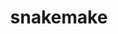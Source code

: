 ---
title: "snakemake"
layout: cache
categories: [package, develop-2025-02-02]
meta: {"versions": ["8.25.2"], "compilers": ["gcc@=7.3.1"], "oss": ["amzn2"], "platforms": ["linux"], "targets": ["aarch64", "x86_64_v3"], "stacks": ["aws-isc", "aws-isc-aarch64", "root"], "num_specs": 2, "num_specs_by_stack": {"aws-isc-aarch64": 1, "root": 2, "aws-isc": 1}}
spec_details: [{"hash": "j2pxg3ybvyy2nt2nj4rnaz2ykmyob3c4", "compiler": "gcc@=7.3.1", "versions": ["8.25.2"], "os": "amzn2", "platform": "linux", "target": "aarch64", "variants": ["build_system=python_pip", "~reports"], "stacks": ["aws-isc-aarch64", "root"], "size": "-", "tarball": "https://binaries.spack.io/develop-2025-02-02/build_cache/linux-amzn2-aarch64/gcc-7.3.1/snakemake-8.25.2/linux-amzn2-aarch64-gcc-7.3.1-snakemake-8.25.2-j2pxg3ybvyy2nt2nj4rnaz2ykmyob3c4.spack"}, {"hash": "osyd55f4z2dqj33fqjydcgmj74pn6g6w", "compiler": "gcc@=7.3.1", "versions": ["8.25.2"], "os": "amzn2", "platform": "linux", "target": "x86_64_v3", "variants": ["build_system=python_pip", "~reports"], "stacks": ["aws-isc", "root"], "size": "-", "tarball": "https://binaries.spack.io/develop-2025-02-02/build_cache/linux-amzn2-x86_64_v3/gcc-7.3.1/snakemake-8.25.2/linux-amzn2-x86_64_v3-gcc-7.3.1-snakemake-8.25.2-osyd55f4z2dqj33fqjydcgmj74pn6g6w.spack"}]
---